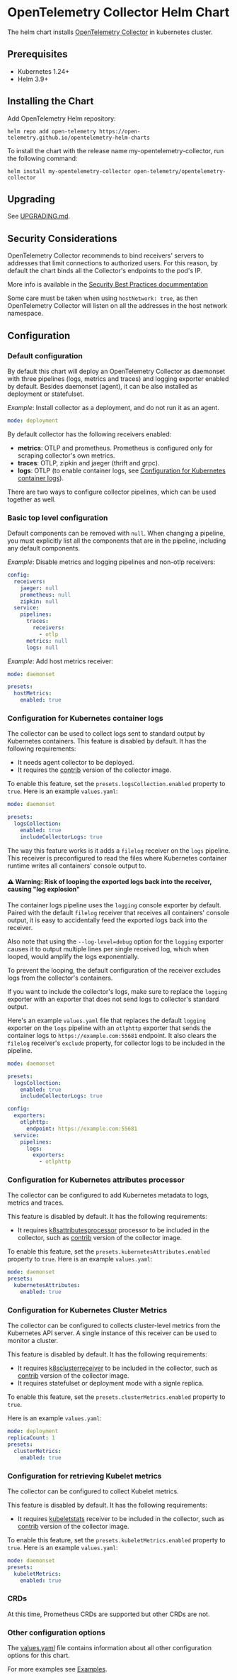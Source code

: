# OpenTelemetry Collector Helm Chart

The helm chart installs [OpenTelemetry Collector](https://github.com/open-telemetry/opentelemetry-collector)
in kubernetes cluster.

## Prerequisites

- Kubernetes 1.24+
- Helm 3.9+

## Installing the Chart

Add OpenTelemetry Helm repository:

```console
helm repo add open-telemetry https://open-telemetry.github.io/opentelemetry-helm-charts
```

To install the chart with the release name my-opentelemetry-collector, run the following command:

```console
helm install my-opentelemetry-collector open-telemetry/opentelemetry-collector
```

## Upgrading

See [UPGRADING.md](UPGRADING.md).

## Security Considerations

OpenTelemetry Collector recommends to bind receivers' servers to addresses that limit connections to authorized users.
For this reason, by default the chart binds all the Collector's endpoints to the pod's IP.

More info is available in the [Security Best Practices docummentation](https://github.com/open-telemetry/opentelemetry-collector/blob/main/docs/security-best-practices.md#safeguards-against-denial-of-service-attacks)

Some care must be taken when using `hostNetwork: true`, as then OpenTelemetry Collector will listen on all the addresses in the host network namespace.

## Configuration

### Default configuration

By default this chart will deploy an OpenTelemetry Collector as daemonset with three pipelines (logs, metrics and traces)
and logging exporter enabled by default. Besides daemonset (agent), it can be also installed as deployment or statefulset.

*Example*: Install collector as a deployment, and do not run it as an agent.

```yaml
mode: deployment
```

By default collector has the following receivers enabled:

- **metrics**: OTLP and prometheus. Prometheus is configured only for scraping collector's own metrics.
- **traces**: OTLP, zipkin and jaeger (thrift and grpc).
- **logs**: OTLP (to enable container logs, see [Configuration for Kubernetes container logs](#configuration-for-kubernetes-container-logs)).

There are two ways to configure collector pipelines, which can be used together as well.

### Basic top level configuration

Default components can be removed with `null`.  When changing a pipeline, you must explicitly list all the components that are in the pipeline, including any default components.

*Example*: Disable metrics and logging pipelines and non-otlp receivers:

```yaml
config:
  receivers:
    jaeger: null
    prometheus: null
    zipkin: null
  service:
    pipelines:
      traces:
        receivers:
          - otlp
      metrics: null
      logs: null
```

*Example*: Add host metrics receiver:

```yaml
mode: daemonset

presets:
  hostMetrics:
    enabled: true
```

### Configuration for Kubernetes container logs

The collector can be used to collect logs sent to standard output by Kubernetes containers.
This feature is disabled by default. It has the following requirements:

- It needs agent collector to be deployed.
- It requires the [contrib](https://github.com/open-telemetry/opentelemetry-collector-contrib) version
of the collector image.

To enable this feature, set the  `presets.logsCollection.enabled` property to `true`.
Here is an example `values.yaml`:

```yaml
mode: daemonset

presets:
  logsCollection:
    enabled: true
    includeCollectorLogs: true
```

The way this feature works is it adds a `filelog` receiver on the `logs` pipeline. This receiver is preconfigured
to read the files where Kubernetes container runtime writes all containers' console output to.

#### :warning: Warning: Risk of looping the exported logs back into the receiver, causing "log explosion"

The container logs pipeline uses the `logging` console exporter by default.
Paired with the default `filelog` receiver that receives all containers' console output,
it is easy to accidentally feed the exported logs back into the receiver.

Also note that using the `--log-level=debug` option for the `logging` exporter causes it to output
multiple lines per single received log, which when looped, would amplify the logs exponentially.

To prevent the looping, the default configuration of the receiver excludes logs from the collector's containers.

If you want to include the collector's logs, make sure to replace the `logging` exporter
with an exporter that does not send logs to collector's standard output.

Here's an example `values.yaml` file that replaces the default `logging` exporter on the `logs` pipeline
with an `otlphttp` exporter that sends the container logs to `https://example.com:55681` endpoint.
It also clears the `filelog` receiver's `exclude` property, for collector logs to be included in the pipeline.

```yaml
mode: daemonset

presets:
  logsCollection:
    enabled: true
    includeCollectorLogs: true

config:
  exporters:
    otlphttp:
      endpoint: https://example.com:55681
  service:
    pipelines:
      logs:
        exporters:
          - otlphttp
```

### Configuration for Kubernetes attributes processor

The collector can be configured to add Kubernetes metadata to logs, metrics and traces.

This feature is disabled by default. It has the following requirements:

- It requires [k8sattributesprocessor](https://github.com/open-telemetry/opentelemetry-collector-contrib/tree/main/processor/k8sattributesprocessor) processor to be included in the collector, such as [contrib](https://github.com/open-telemetry/opentelemetry-collector-contrib) version of the collector image.

To enable this feature, set the  `presets.kubernetesAttributes.enabled` property to `true`.
Here is an example `values.yaml`:

```yaml
mode: daemonset
presets:
  kubernetesAttributes:
    enabled: true
```

### Configuration for Kubernetes Cluster Metrics

The collector can be configured to collects cluster-level metrics from the Kubernetes API server. A single instance of this receiver can be used to monitor a cluster.

This feature is disabled by default. It has the following requirements:

- It requires [k8sclusterreceiver](https://github.com/open-telemetry/opentelemetry-collector-contrib/tree/main/receiver/k8sclusterreceiver) to be included in the collector, such as [contrib](https://github.com/open-telemetry/opentelemetry-collector-contrib) version of the collector image.
- It requires statefulset or deployment mode with a signle replica.

To enable this feature, set the  `presets.clusterMetrics.enabled` property to `true`.

Here is an example `values.yaml`:

```yaml
mode: deployment
replicaCount: 1
presets:
  clusterMetrics:
    enabled: true
```

### Configuration for retrieving Kubelet metrics

The collector can be configured to collect Kubelet metrics.

This feature is disabled by default. It has the following requirements:

- It requires [kubeletstats](https://github.com/open-telemetry/opentelemetry-collector-contrib/tree/main/receiver/kubeletstatsreceiver) receiver to be included in the collector, such as [contrib](https://github.com/open-telemetry/opentelemetry-collector-contrib) version of the collector image.

To enable this feature, set the  `presets.kubeletMetrics.enabled` property to `true`.
Here is an example `values.yaml`:

```yaml
mode: daemonset
presets:
  kubeletMetrics:
    enabled: true
```

### CRDs

At this time, Prometheus CRDs are supported but other CRDs are not.

### Other configuration options

The [values.yaml](./values.yaml) file contains information about all other configuration
options for this chart.

For more examples see [Examples](examples).
